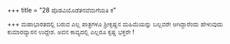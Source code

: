 +++
title = "28 ಪೊಡವಿಯೊಡೆತನವೆಮಗೆಯತಿ ಕ"

+++
ಮಹಾಭಾರತದಲ್ಲಿ ಬರುವ ಎಲ್ಲ ಪಾತ್ರಗಳೂ ಶ್ರೀಕೃಷ್ಣನ ಮಹಿಮೆಯನ್ನು ಬಲ್ಲವರೇ ಆಗಿದ್ದಾರೆಂದು ಹೇಳುವುದು ಕುಮಾರವ್ಯಾಸನ ಉದ್ದೇಶ. ಅವನ ಕಾವ್ಯದಲ್ಲಿ ಎಲ್ಲರೂ ಕೃಷ್ಣ ಭಕ್ತರೇ !
